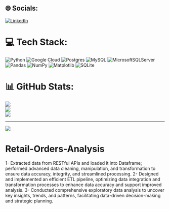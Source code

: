 
## 🌐 Socials:
[![LinkedIn](https://img.shields.io/badge/LinkedIn-%230077B5.svg?logo=linkedin&logoColor=white)](https://linkedin.com/in/shubhamkumar155) 

# 💻 Tech Stack:
![Python](https://img.shields.io/badge/python-3670A0?style=for-the-badge&logo=python&logoColor=ffdd54) ![Google Cloud](https://img.shields.io/badge/GoogleCloud-%234285F4.svg?style=for-the-badge&logo=google-cloud&logoColor=white) ![Postgres](https://img.shields.io/badge/postgres-%23316192.svg?style=for-the-badge&logo=postgresql&logoColor=white) ![MySQL](https://img.shields.io/badge/mysql-4479A1.svg?style=for-the-badge&logo=mysql&logoColor=white) ![MicrosoftSQLServer](https://img.shields.io/badge/Microsoft%20SQL%20Server-CC2927?style=for-the-badge&logo=microsoft%20sql%20server&logoColor=white) ![Pandas](https://img.shields.io/badge/pandas-%23150458.svg?style=for-the-badge&logo=pandas&logoColor=white) ![NumPy](https://img.shields.io/badge/numpy-%23013243.svg?style=for-the-badge&logo=numpy&logoColor=white) ![Matplotlib](https://img.shields.io/badge/Matplotlib-%23ffffff.svg?style=for-the-badge&logo=Matplotlib&logoColor=black) ![SQLite](https://img.shields.io/badge/sqlite-%2307405e.svg?style=for-the-badge&logo=sqlite&logoColor=white)
# 📊 GitHub Stats:
![](https://github-readme-stats.vercel.app/api?username=ShubhamK155&theme=dark&hide_border=false&include_all_commits=false&count_private=false)<br/>
![](https://github-readme-streak-stats.herokuapp.com/?user=ShubhamK155&theme=dark&hide_border=false)<br/>
![](https://github-readme-stats.vercel.app/api/top-langs/?username=ShubhamK155&theme=dark&hide_border=false&include_all_commits=false&count_private=false&layout=compact)

---
[![](https://visitcount.itsvg.in/api?id=ShubhamK155&icon=0&color=0)](https://visitcount.itsvg.in)

<!-- Proudly created with GPRM ( https://gprm.itsvg.in ) -->





# Retail-Orders-Analysis

1- Extracted data from RESTful APIs and loaded it into Dataframe; performed advanced data cleaning, manipulation, and
transformation to ensure data accuracy, integrity, and streamlined processing.
2- Designed and implemented an efficient ETL pipeline, optimizing data integration and transformation processes to
enhance data accuracy and support improved analysis.
3- Conducted comprehensive exploratory data analysis to uncover key insights, trends, and patterns, facilitating data-driven
decision-making and strategic planning.
